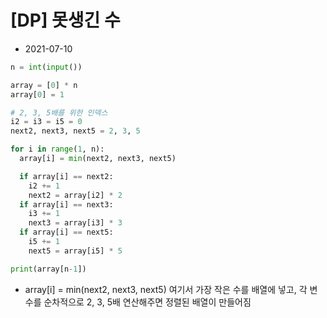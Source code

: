 # [DP] 못생긴 수

- 2021-07-10

```python
n = int(input())

array = [0] * n
array[0] = 1

# 2, 3, 5배를 위한 인덱스
i2 = i3 = i5 = 0
next2, next3, next5 = 2, 3, 5

for i in range(1, n):
  array[i] = min(next2, next3, next5)

  if array[i] == next2:
    i2 += 1
    next2 = array[i2] * 2
  if array[i] == next3:
    i3 += 1
    next3 = array[i3] * 3
  if array[i] == next5:
    i5 += 1
    next5 = array[i5] * 5

print(array[n-1])
```

- array[i] = min(next2, next3, next5) 여기서 가장 작은 수를 배열에 넣고, 각 변수를 순차적으로 2, 3, 5배 연산해주면 정렬된 배열이 만들어짐
